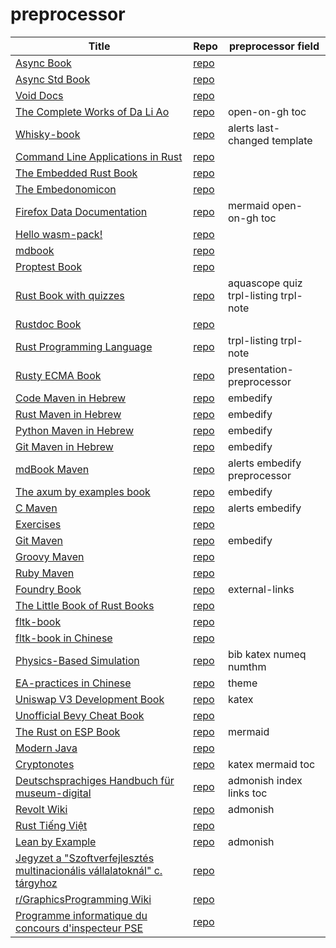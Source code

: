 # preprocessor

| Title | Repo | preprocessor field | 
|-------|------|-------------| 
| [Async Book](https://rust-lang.github.io/async-book/index.html) | [repo](https://github.com/rust-lang/async-book) |  | 
| [Async Std Book](https://book.async.rs/) | [repo](https://github.com/async-rs/async-std) |  | 
| [Void Docs](https://docs.voidlinux.org/) | [repo](https://github.com/void-linux/void-docs) |  | 
| [The Complete Works of Da Li Ao](https://whatot.github.io/leeao/index.html) | [repo](https://github.com/whatot/leeao) | open-on-gh toc  | 
| [Whisky-book](https://docs.getwhisky.app/) | [repo](https://github.com/whisky-app/whisky-book) | alerts last-changed template  | 
| [Command Line Applications in Rust](https://rust-cli.github.io/book/index.html) | [repo](https://github.com/rust-cli/book) |  | 
| [The Embedded Rust Book](https://docs.rust-embedded.org/book/index.html) | [repo](https://github.com/rust-embedded/book) |  | 
| [The Embedonomicon](https://docs.rust-embedded.org/embedonomicon/index.html) | [repo](https://github.com/rust-embedded/embedonomicon) |  | 
| [Firefox Data Documentation]() | [repo](https://github.com/mozilla/data-docs) | mermaid open-on-gh toc  | 
| [Hello wasm-pack!](https://rustwasm.github.io/wasm-pack/book/) | [repo](https://github.com/rustwasm/wasm-pack) |  | 
| [mdbook](https://rust-lang.github.io/mdBook/) | [repo](https://github.com/rust-lang/mdbook) |  | 
| [Proptest Book](https://altsysrq.github.io/proptest-book/intro.html) | [repo](https://github.com/proptest-rs/proptest) |  | 
| [Rust Book with quizzes](https://rust-book.cs.brown.edu/) | [repo](https://github.com/cognitive-engineering-lab/rust-book) | aquascope quiz trpl-listing trpl-note  | 
| [Rustdoc Book](https://doc.rust-lang.org/stable/rustdoc/) | [repo](https://github.com/rust-lang/rust) |  | 
| [Rust Programming Language](https://doc.rust-lang.org/book/) | [repo](https://github.com/rust-lang/book) | trpl-listing trpl-note  | 
| [Rusty ECMA Book](https://rusty-ecma.github.io/rusty-ecma-book/) | [repo](https://github.com/rusty-ecma/rusty-ecma-book) | presentation-preprocessor  | 
| [Code Maven in Hebrew](https://he.code-maven.com/) | [repo](https://github.com/szabgab/he.code-maven.com) | embedify  | 
| [Rust Maven in Hebrew](https://rust-he.code-maven.com/) | [repo](https://github.com/szabgab/rust-he.code-maven.com) | embedify  | 
| [Python Maven in Hebrew](https://python-he.code-maven.com/) | [repo](https://github.com/szabgab/python-he.code-maven.com) | embedify  | 
| [Git Maven in Hebrew](https://git-he.code-maven.com/) | [repo](https://github.com/szabgab/git-he.code-maven.com) | embedify  | 
| [mdBook Maven](https://mdbook.code-maven.com/) | [repo](https://github.com/szabgab/mdbook.code-maven.com) | alerts embedify preprocessor  | 
| [The axum by examples book](https://axum.code-maven.com/) | [repo](https://github.com/szabgab/axum) | embedify  | 
| [C Maven](https://c.code-maven.com/) | [repo](https://github.com/szabgab/c.code-maven.com) | alerts embedify  | 
| [Exercises](https://exercises.code-maven.com/) | [repo](https://github.com/szabgab/exercises.code-maven.com) |  | 
| [Git Maven](https://git.code-maven.com/) | [repo](https://github.com/szabgab/git.code-maven.com) | embedify  | 
| [Groovy Maven](https://groovy.code-maven.com/) | [repo](https://github.com/szabgab/groovy.code-maven.com) |  | 
| [Ruby Maven](https://ruby.code-maven.com/) | [repo](https://github.com/szabgab/ruby.code-maven.com) |  | 
| [Foundry Book](https://book.getfoundry.sh/) | [repo](https://github.com/foundry-rs/book) | external-links  | 
| [The Little Book of Rust Books](https://lborb.github.io/book/) | [repo](https://github.com/lborb/book) |  | 
| [fltk-book](https://fltk-rs.github.io/fltk-book/) | [repo](https://github.com/fltk-rs/fltk-book) |  | 
| [fltk-book in Chinese](https://fltk.flatig.vip/) | [repo](https://github.com/flatigers/fltk-book-zh) |  | 
| [Physics-Based Simulation]() | [repo](https://github.com/phys-sim-book/mdbook-src) | bib katex numeq numthm  | 
| [EA-practices in Chinese]() | [repo](https://github.com/tonydeng/ea-practices) | theme  | 
| [Uniswap V3 Development Book](https://uniswapv3book.com/) | [repo](https://github.com/jeiwan/uniswapv3-book) | katex  | 
| [Unofficial Bevy Cheat Book](https://bevy-cheatbook.github.io/) | [repo](https://github.com/bevy-cheatbook/bevy-cheatbook) |  | 
| [The Rust on ESP Book](https://docs.esp-rs.org/book/) | [repo](https://github.com/esp-rs/book) | mermaid  | 
| [Modern Java](https://together-java.github.io/ModernJava/) | [repo](https://github.com/together-java/modernjava) |  | 
| [Cryptonotes](https://crypto.erhant.me/) | [repo](https://github.com/erhant/crypto-notes) | katex mermaid toc  | 
| [Deutschsprachiges Handbuch für museum-digital](https://de.handbook.museum-digital.info/) | [repo](https://github.com/museum-digital/handbook-de) | admonish index links toc  | 
| [Revolt Wiki](https://developers.revolt.chat/) | [repo](https://github.com/revoltchat/wiki) | admonish  | 
| [Rust Tiếng Việt](https://rust-tieng-viet.github.io/) | [repo](https://github.com/rust-tieng-viet/rust-tieng-viet.github.io) |  | 
| [Lean by Example](https://lean-ja.github.io/lean-by-example/) | [repo](https://github.com/lean-ja/lean-by-example) | admonish  | 
| [Jegyzet a "Szoftverfejlesztés multinacionális vállalatoknál" c. tárgyhoz](https://szfmv2021-osz.github.io/handout/) | [repo](https://github.com/pintergreg/handout) |  | 
| [r/GraphicsProgramming Wiki](https://cody-duncan.github.io/r-graphicsprogramming-wiki/) | [repo](https://github.com/cody-duncan/r-graphicsprogramming-wiki) |  | 
| [Programme informatique du concours d'inspecteur PSE](https://mghrepo.github.io/pse-mdbook/) | [repo](https://github.com/mghrepo/pse-mdbook) |  | 
